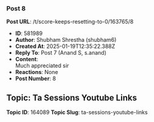 ### Post 8
**Post URL**: /t/score-keeps-resetting-to-0/163765/8
- **ID**: 581989
- **Author**: Shubham Shrestha (shubham6)
- **Created At**: 2025-01-19T12:35:22.388Z
- **Reply To**: Post 7 (Anand S, s.anand)
- **Content**:  
  Much appreciated sir
- **Reactions**: None
- **Post Number**: 8

## Topic: Ta Sessions Youtube Links
**Topic ID**: 164089
**Topic Slug**: ta-sessions-youtube-links


